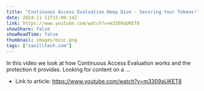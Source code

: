 ```yaml
---
title: "Continuous Access Evaluation Deep Dive - Securing Your Tokens!"
date: 2024-11-11T15:00:14Z
link: https://www.youtube.com/watch?v=m3309aUKET8
showShare: false
showReadTime: false
thumbnail: images/misc.png
tags: ["savilltech.com"]
---
```

In this video we look at how Continuous Access Evaluation works and the protection it provides. Looking for content on a ...

- Link to article: https://www.youtube.com/watch?v=m3309aUKET8